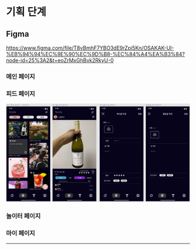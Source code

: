 # 기획 단계

## Figma

https://www.figma.com/file/T8vBmhF7YBO3dE9rZpi5Kn/OSAKAK-UI-%EB%94%94%EC%9E%90%EC%9D%B8-%EC%84%A4%EA%B3%84?node-id=25%3A2&t=eoZrMxGhBvk2RkyU-0

### 메인 페이지

### 피드 페이지

![figma_feedpage.png](.\img\figma_feedpage.png)

### 놀이터 페이지

### 마이 페이지

---
